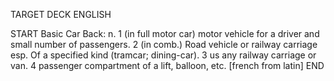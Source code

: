 TARGET DECK
ENGLISH

START
Basic
Car
Back: n. 1 (in full motor car) motor vehicle for a driver and small number of passengers. 2 (in comb.) Road vehicle or railway carriage esp. Of a specified kind (tramcar; dining-car). 3 us any railway carriage or van. 4 passenger compartment of a lift, balloon, etc. [french from latin]
END
